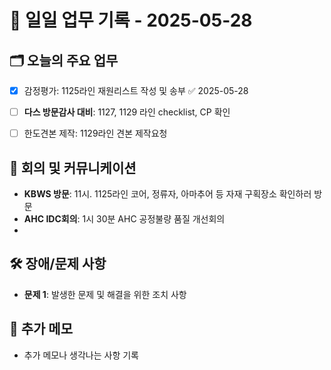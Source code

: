 # 📅 일일 업무 기록 - 2025-05-28

## 🗂 오늘의 주요 업무
- [x] 감정평가: 1125라인 재원리스트 작성 및 송부 ✅ 2025-05-28
- [ ] **다스 방문감사 대비**:  1127, 1129 라인 checklist, CP 확인 
- [ ] 한도견본 제작: 1129라인 견본 제작요청


## 🔄 회의 및 커뮤니케이션
- **KBWS 방문**: 11시. 1125라인 코어, 정류자, 아마추어 등 자재 구획장소 확인하러 방문
- **AHC IDC회의**: 1시 30분 AHC 공정불량 품질 개선회의
- 

## 🛠 장애/문제 사항
- **문제 1**: 발생한 문제 및 해결을 위한 조치 사항


## 📝 추가 메모
- 추가 메모나 생각나는 사항 기록
